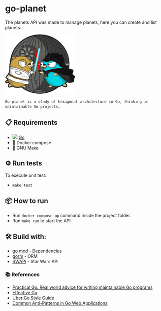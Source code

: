 # go-planet

The planets API was made to manage planets, here you can create and list planets.

<img width="45%" src="https://github.com/ashleymcnamara/gophers/blob/master/GOPHER_STAR_WARS.png"/>

```
Go-planet is a study of hexagonal architecture in Go, thinking in maintainable Go projects.
```

## 📋 Requirements 

- <img width="15px" src="https://golang.org/favicon.ico"/> [Go](https://golang.org/doc/install)
- 🐳 Docker compose
- :ox: GNU Make

## ⚙️ Run tests

To execute unit test:

- `make test`


## 📦 How to run

- Run `docker-compose up` command inside the project folder.
- Run `make run` to start the API.

## 🛠️ Build with:

- [go mod](https://blog.golang.org/using-go-modules) - Dependencies 
- [gorm](https://gorm.io/index.html) - ORM
- [SWAPI](https://swapi.dev) - Star Wars API

### 📚 References

- [Practical Go: Real world advice for writing maintainable Go programs](https://dave.cheney.net/practical-go/presentations/qcon-china.html)
- [Effective Go](https://go.dev/doc/effective_go)
- [Uber Go Style Guide](https://github.com/uber-go/guide/blob/master/style.md)
- [Common Anti-Patterns in Go Web Applications](https://threedots.tech/post/common-anti-patterns-in-go-web-applications)
